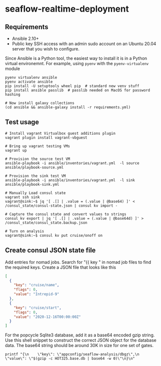 # seaflow-realtime-deployment

## Requirements

* Ansible 2.10+
* Public key SSH access with an admin sudo account on an Ubuntu 20.04 server that you wish to configure.

Since Ansible is a Python tool, the easiest way to install it is in a Python virtual environemnt. For example, using `pyenv` with the `pyenv-virtualenv` module

```shell
pyenv virtualenv ansible
pyenv activate ansible
pip install -U setuptools wheel pip  # standard new venv stuff
pip install ansible passlib  # passlib needed on MacOS for password hashing

# Now install galaxy collections
(cd ansible && ansible-galaxy install -r requirements.yml)
```

## Test usage

```shell
# Install vagrant Virtualbox guest additions plugin
vagrant plugin install vagrant-vbguest

# Bring up vagrant testing VMs
vagrant up

# Provision the source test VM
ansible-playbook -i ansible/inventories/vagrant.yml  -l source ansible/playbook-source.yml

# Provision the sink test VM
ansible-playbook -i ansible/inventories/vagrant.yml  -l sink ansible/playbook-sink.yml

# Manually Load consul state
vagrant ssh sink
vagrant@sink:~$ jq '[ .[] | .value = (.value | @base64) ]' < /consul_state/consul-state.json | consul kv import -

# Capture the consul state and convert values to strings
consul kv export | jq '[ .[] | .value = (.value | @base64d) ]' > /consul_state/consul_state.backup.json

# Turn on analysis
vagrant@sink:~$ consul kv put cruise/onoff on
```

## Create consul JSON state file

Add entries for nomad jobs.
Search for "{{ key " in nomad job files to find the required keys.
Create a JSON file that looks like this

```json
[
  {
    "key": "cruise/name",
    "flags": 0,
    "value": "Intrepid-9"
  },
  {
    "key": "cruise/start",
    "flags": 0,
    "value": "2020-12-16T00:00:00Z"
  }
]
```

For the popcycle Sqlite3 database, add it as a base64 encoded gzip string.
Use this shell snippet to construct the correct JSON object for the database data.
The base64 string should be around 30K in size for one set of gates.

```shell
printf "{\n    \"key\": \"appconfig/seaflow-analysis/dbgz\",\n    \"value\": \"$(gzip -c HOT325.base.db | base64 -w 0)\"\n}\n"
```
